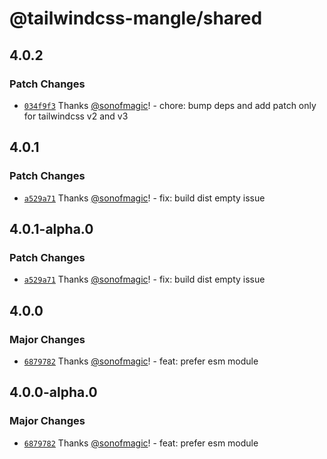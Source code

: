 # @tailwindcss-mangle/shared

## 4.0.2

### Patch Changes

- [`034f9f3`](https://github.com/sonofmagic/tailwindcss-mangle/commit/034f9f30ebfee915a564f95e2bf1959e8fbce3e6) Thanks [@sonofmagic](https://github.com/sonofmagic)! - chore: bump deps and add patch only for tailwindcss v2 and v3

## 4.0.1

### Patch Changes

- [`a529a71`](https://github.com/sonofmagic/tailwindcss-mangle/commit/a529a71a74faed4c699d164ae66ce68e87096e83) Thanks [@sonofmagic](https://github.com/sonofmagic)! - fix: build dist empty issue

## 4.0.1-alpha.0

### Patch Changes

- [`a529a71`](https://github.com/sonofmagic/tailwindcss-mangle/commit/a529a71a74faed4c699d164ae66ce68e87096e83) Thanks [@sonofmagic](https://github.com/sonofmagic)! - fix: build dist empty issue

## 4.0.0

### Major Changes

- [`6879782`](https://github.com/sonofmagic/tailwindcss-mangle/commit/68797825a08d4b4d15073024a257a3ec336187d2) Thanks [@sonofmagic](https://github.com/sonofmagic)! - feat: prefer esm module

## 4.0.0-alpha.0

### Major Changes

- [`6879782`](https://github.com/sonofmagic/tailwindcss-mangle/commit/68797825a08d4b4d15073024a257a3ec336187d2) Thanks [@sonofmagic](https://github.com/sonofmagic)! - feat: prefer esm module
